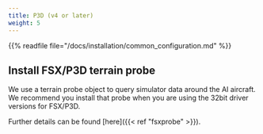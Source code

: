 ```yaml
---
title: P3D (v4 or later)
weight: 5
---
```


{{% readfile file="/docs/installation/common_configuration.md" %}}

## Install FSX/P3D terrain probe

We use a terrain probe object to query simulator data around the AI
aircraft. We recommend you install that probe when you are using the
32bit driver versions for FSX/P3D.

Further details can be found [here]({{< ref "fsxprobe" >}}).